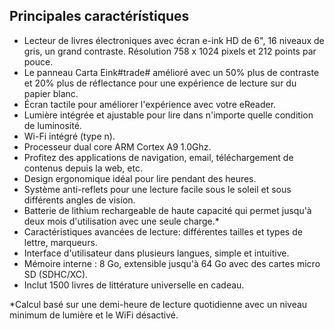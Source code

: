 ## Principales caractérístiques

- Lecteur de livres électroniques avec écran e-ink HD de 6", 16 niveaux de gris, un grand contraste. Résolution 758 x 1024 pixels et 212 points par pouce.
- Le panneau Carta Eink#trade# amélioré avec un 50% plus de contraste et 20%  plus de réflectance pour une expérience de lecture sur du papier blanc.
- Écran tactile pour améliorer l'expérience avec votre eReader.
- Lumière intégrée et ajustable pour lire dans n'importe quelle condition de luminosité. 
- Wi-Fi intégré (type n).
- Processeur dual core ARM Cortex A9 1.0Ghz. 
- Profitez des applications de navigation, email, téléchargement de contenus depuis la web, etc.
- Design ergonomique idéal pour lire pendant des heures. 
- Système anti-reflets pour une lecture facile sous le soleil et sous différents angles de vision. 
- Batterie de lithium rechargeable de haute capacité qui permet jusqu'à deux mois d'utilisation avec une seule charge.* 
- Caractéristiques avancées de lecture: différentes tailles et types de lettre, marqueurs. 
- Interface d'utilisateur dans plusieurs langues, simple et intuitive. 
- Mémoire interne : 8 Go, extensible jusqu'à 64 Go avec des cartes micro SD (SDHC/XC).
- Inclut 1500 livres de littérature universelle en cadeau.  

*Calcul basé sur une demi-heure de lecture quotidienne avec un niveau minimum de lumière et le WiFi désactivé.
